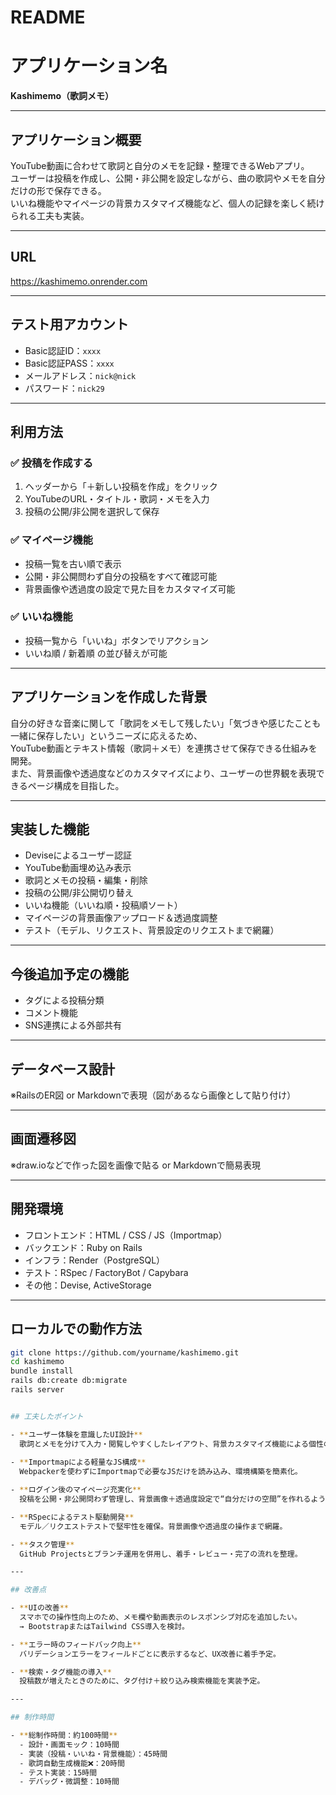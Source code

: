 # README

# アプリケーション名

**Kashimemo（歌詞メモ）**

---

## アプリケーション概要

YouTube動画に合わせて歌詞と自分のメモを記録・整理できるWebアプリ。  
ユーザーは投稿を作成し、公開・非公開を設定しながら、曲の歌詞やメモを自分だけの形で保存できる。  
いいね機能やマイページの背景カスタマイズ機能など、個人の記録を楽しく続けられる工夫も実装。

---

## URL

https://kashimemo.onrender.com



---

## テスト用アカウント

- Basic認証ID：`xxxx`
- Basic認証PASS：`xxxx`
- メールアドレス：`nick@nick`
- パスワード：`nick29`

---

## 利用方法

### ✅ 投稿を作成する
1. ヘッダーから「＋新しい投稿を作成」をクリック
2. YouTubeのURL・タイトル・歌詞・メモを入力
3. 投稿の公開/非公開を選択して保存

### ✅ マイページ機能
- 投稿一覧を古い順で表示
- 公開・非公開問わず自分の投稿をすべて確認可能
- 背景画像や透過度の設定で見た目をカスタマイズ可能

### ✅ いいね機能
- 投稿一覧から「いいね」ボタンでリアクション
- いいね順 / 新着順 の並び替えが可能

---

## アプリケーションを作成した背景

自分の好きな音楽に関して「歌詞をメモして残したい」「気づきや感じたことも一緒に保存したい」というニーズに応えるため、  
YouTube動画とテキスト情報（歌詞＋メモ）を連携させて保存できる仕組みを開発。  
また、背景画像や透過度などのカスタマイズにより、ユーザーの世界観を表現できるページ構成を目指した。

---

## 実装した機能

- Deviseによるユーザー認証
- YouTube動画埋め込み表示
- 歌詞とメモの投稿・編集・削除
- 投稿の公開/非公開切り替え
- いいね機能（いいね順・投稿順ソート）
- マイページの背景画像アップロード＆透過度調整
- テスト（モデル、リクエスト、背景設定のリクエストまで網羅）

---

## 今後追加予定の機能

- タグによる投稿分類
- コメント機能
- SNS連携による外部共有

---

## データベース設計

※RailsのER図 or Markdownで表現（図があるなら画像として貼り付け）




---

## 画面遷移図

※draw.ioなどで作った図を画像で貼る or Markdownで簡易表現

---

## 開発環境

- フロントエンド：HTML / CSS / JS（Importmap）
- バックエンド：Ruby on Rails
- インフラ：Render（PostgreSQL）
- テスト：RSpec / FactoryBot / Capybara
- その他：Devise, ActiveStorage

---

## ローカルでの動作方法

```bash
git clone https://github.com/yourname/kashimemo.git
cd kashimemo
bundle install
rails db:create db:migrate
rails server


## 工夫したポイント

- **ユーザー体験を意識したUI設計**  
  歌詞とメモを分けて入力・閲覧しやすくしたレイアウト、背景カスタマイズ機能による個性の表現を実現。
  
- **Importmapによる軽量なJS構成**  
  Webpackerを使わずにImportmapで必要なJSだけを読み込み、環境構築を簡素化。

- **ログイン後のマイページ充実化**  
  投稿を公開・非公開問わず管理し、背景画像＋透過度設定で“自分だけの空間”を作れるようにした。

- **RSpecによるテスト駆動開発**  
  モデル／リクエストテストで堅牢性を確保。背景画像や透過度の操作まで網羅。

- **タスク管理**  
  GitHub Projectsとブランチ運用を併用し、着手・レビュー・完了の流れを整理。

---

## 改善点

- **UIの改善**  
  スマホでの操作性向上のため、メモ欄や動画表示のレスポンシブ対応を追加したい。  
  → BootstrapまたはTailwind CSS導入を検討。

- **エラー時のフィードバック向上**  
  バリデーションエラーをフィールドごとに表示するなど、UX改善に着手予定。

- **検索・タグ機能の導入**  
  投稿数が増えたときのために、タグ付け＋絞り込み検索機能を実装予定。

---

## 制作時間

- **総制作時間：約100時間**
  - 設計・画面モック：10時間  
  - 実装（投稿・いいね・背景機能）：45時間  
  - 歌詞自動生成機能❌：20時間  
  - テスト実装：15時間  
  - デバッグ・微調整：10時間
